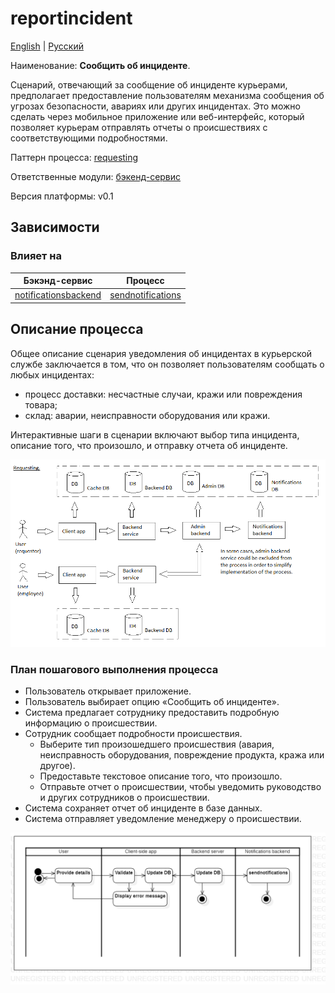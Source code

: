 # reportincident 

[English](reportincident.md) | [Русский](reportincident.ru.md)

Наименование: **Сообщить об инциденте**.

Сценарий, отвечающий за сообщение об инциденте курьерами, предполагает предоставление пользователям механизма сообщения об угрозах безопасности, авариях или других инцидентах.
Это можно сделать через мобильное приложение или веб-интерфейс, который позволяет курьерам отправлять отчеты о происшествиях с соответствующими подробностями.

Паттерн процесса: [requesting](../../processpatterns/requesting.ru.md)

Ответственные модули: [бэкенд-сервис](../../backend/systembackend.ru.md)

Версия платформы: v0.1

## Зависимости

### Влияет на

| Бэкэнд-сервис | Процесс |
| --- | ---- |
| [notificationsbackend](../../backend/notificationsbackend.ru.md) | [sendnotifications](../notificationsbackend/sendnotifications.ru.md) |

## Описание процесса

Общее описание сценария уведомления об инцидентах в курьерской службе заключается в том, что он позволяет пользователям сообщать о любых инцидентах:
- процесс доставки: несчастные случаи, кражи или повреждения товара;
- склад: аварии, неисправности оборудования или кражи.

Интерактивные шаги в сценарии включают выбор типа инцидента, описание того, что произошло, и отправку отчета об инциденте.

![requesting_overall](../../img/processpatterns/requesting_overall.png)

### План пошагового выполнения процесса

- Пользователь открывает приложение.
- Пользователь выбирает опцию «Сообщить об инциденте».
- Система предлагает сотруднику предоставить подробную информацию о происшествии.
- Сотрудник сообщает подробности происшествия.
     - Выберите тип произошедшего происшествия (авария, неисправность оборудования, повреждение продукта, кража или другое).
     - Предоставьте текстовое описание того, что произошло.
     - Отправьте отчет о происшествии, чтобы уведомить руководство и других сотрудников о происшествии.
- Система сохраняет отчет об инциденте в базе данных.
- Система отправляет уведомление менеджеру о происшествии.

![warehouse.reportincident](../../img/activitydiagrams/warehouse.reportincident.png)
